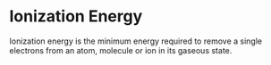 # Ionization Energy

Ionization energy is the minimum energy required to remove a single electrons from an atom, molecule or ion in its gaseous state.